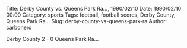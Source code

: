 Title: Derby County vs. Queens Park Ra…, 1990/02/10
Date: 1990/02/10 00:00
Category: sports
Tags: football, football scores, Derby County, Queens Park Ra…
Slug: derby-county-vs-queens-park-ra
Author: carbonero


Derby County 2 - 0 Queens Park Ra…

